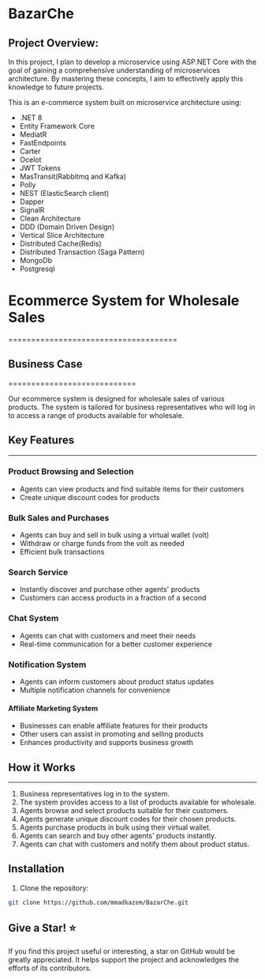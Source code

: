 # BazarChe

## Project Overview:

In this project, I plan to develop a microservice using ASP.NET Core with the goal of gaining a comprehensive understanding of microservices architecture. By mastering these concepts, I aim to effectively apply this knowledge to future projects.

This is an e-commerce system built on microservice architecture using:

- .NET 8
- Entity Framework Core
- MediatR
- FastEndpoints
- Carter
- Ocelot
- JWT Tokens
- MasTransit(Rabbitmq and Kafka)
- Polly
- NEST (ElasticSearch client)
- Dapper
- SignalR
- Clean Architecture
- DDD (Domain Driven Design)
- Vertical Slice Architecture
- Distributed Cache(Redis)
- Distributed Transaction (Saga Pattern)
- MongoDb
- Postgresql

# Ecommerce System for Wholesale Sales
=====================================

## Business Case
============================

Our ecommerce system is designed for wholesale sales of various products. The system is tailored for business representatives who will log in to access a range of products available for wholesale.

## Key Features
---------------

### Product Browsing and Selection

* Agents can view products and find suitable items for their customers
* Create unique discount codes for products

### Bulk Sales and Purchases

* Agents can buy and sell in bulk using a virtual wallet (volt)
* Withdraw or charge funds from the volt as needed
* Efficient bulk transactions

### Search Service

* Instantly discover and purchase other agents' products
* Customers can access products in a fraction of a second

### Chat System

* Agents can chat with customers and meet their needs
* Real-time communication for a better customer experience

### Notification System

* Agents can inform customers about product status updates
* Multiple notification channels for convenience

#### Affiliate Marketing System

* Businesses can enable affiliate features for their products
* Other users can assist in promoting and selling products
* Enhances productivity and supports business growth

## How it Works
---------------

1. Business representatives log in to the system.
2. The system provides access to a list of products available for wholesale.
3. Agents browse and select products suitable for their customers.
4. Agents generate unique discount codes for their chosen products.
5. Agents purchase products in bulk using their virtual wallet.
6. Agents can search and buy other agents' products instantly.
7. Agents can chat with customers and notify them about product status.

## Installation

1. Clone the repository:

```bash
git clone https://github.com/mmadkazem/BazarChe.git
```

## Give a Star! ⭐
If you find this project useful or interesting, a star on GitHub would be greatly appreciated. It helps support the project and acknowledges the efforts of its contributors.
